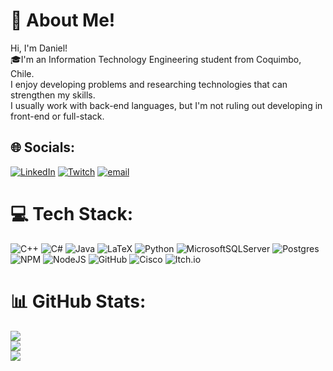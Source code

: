 # 💫 About Me!

Hi, I'm Daniel!<br>🎓I'm an Information Technology Engineering student from Coquimbo, Chile.<br>I enjoy developing problems and researching technologies that can strengthen my skills.<br>I usually work with back-end languages, but I'm not ruling out developing in front-end or full-stack.

## 🌐 Socials:
[![LinkedIn](https://img.shields.io/badge/-Daniel%20Durán-blue?style=flat-square&logo=Linkedin&logoColor=white&link=https://www.linkedin.com/in/daniel-durán-garcía-814821242/)](https://www.linkedin.com/in/daniel-durán-garcía-814821242/) [![Twitch](https://img.shields.io/badge/Twitch-%239146FF.svg?logo=Twitch&logoColor=white)](https://twitch.tv/Charmandiox9) [![email](https://img.shields.io/badge/Email-D14836?logo=gmail&logoColor=white)](mailto:didurangarcia@gmail.com) 

# 💻 Tech Stack:
![C++](https://img.shields.io/badge/c++-%2300599C.svg?style=for-the-badge&logo=c%2B%2B&logoColor=white) ![C#](https://img.shields.io/badge/c%23-%23239120.svg?style=for-the-badge&logo=csharp&logoColor=white) ![Java](https://img.shields.io/badge/java-%23ED8B00.svg?style=for-the-badge&logo=openjdk&logoColor=white) ![LaTeX](https://img.shields.io/badge/latex-%23008080.svg?style=for-the-badge&logo=latex&logoColor=white) ![Python](https://img.shields.io/badge/python-3670A0?style=for-the-badge&logo=python&logoColor=ffdd54) ![MicrosoftSQLServer](https://img.shields.io/badge/Microsoft%20SQL%20Server-CC2927?style=for-the-badge&logo=microsoft%20sql%20server&logoColor=white) ![Postgres](https://img.shields.io/badge/postgres-%23316192.svg?style=for-the-badge&logo=postgresql&logoColor=white) ![NPM](https://img.shields.io/badge/NPM-%23CB3837.svg?style=for-the-badge&logo=npm&logoColor=white) ![NodeJS](https://img.shields.io/badge/node.js-6DA55F?style=for-the-badge&logo=node.js&logoColor=white) ![GitHub](https://img.shields.io/badge/github-%23121011.svg?style=for-the-badge&logo=github&logoColor=white) ![Cisco](https://img.shields.io/badge/cisco-%23049fd9.svg?style=for-the-badge&logo=cisco&logoColor=black) ![Itch.io](https://img.shields.io/badge/Itch-%23FF0B34.svg?style=for-the-badge&logo=Itch.io&logoColor=white)


# 📊 GitHub Stats:
![](https://github-readme-stats.vercel.app/api?username=Charmandiox9&theme=dracula&hide_border=false&include_all_commits=true&count_private=false)<br/>
![](https://nirzak-streak-stats.vercel.app/?user=Charmandiox9&theme=dracula&hide_border=false)<br/>
![](https://github-readme-stats.vercel.app/api/top-langs/?username=Charmandiox9&theme=dracula&hide_border=false&include_all_commits=true&count_private=false&layout=compact)
